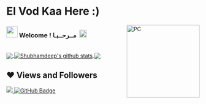 # El Vod Kaa Here :)&nbsp;


<img align="right" alt="PC" src="https://i.imgur.com/8eNCniR.gif" width="190" />

### <img src="https://i.imgur.com/YLkhMg5.gif" width="29px"> **Welcome ! مــرحــبـا** &nbsp;<img src="https://i.imgur.com/f6oinNi.gif" width="20px">


<br>

<a href="https://github.com/elvodkaa">
  <img align="center" src="https://github-readme-stats.vercel.app/api/top-langs/?username=elvodkaa&theme=dark&hide_langs_below=1" />
</a>

<a href="https://github.com/elvodkaa">
 <img align="center" src="https://github-readme-stats.vercel.app/api?username=elvodkaa&show_icons=true&theme=dark&line_height=27" alt="Shubhamdeep's github stats"/>
</a>


<a href="https://github.com/elvodkaa/elvodkaa">
  <img align="center" src="https://github-readme-stats.vercel.app/api/pin/?username=elvodkaa&repo=elvodkaa&theme=dark" />
</a>

## ❤ Views and Followers
<a href="https://github.com/Meghna-DAS/github-profile-views-counter">
    <img src="https://komarev.com/ghpvc/?username=elvodkaa">
</a>
<a href="https://github.com/elvodkaa?tab=followers"><img src="https://img.shields.io/github/followers/elvodkaa?label=Followers&style=social" alt="GitHub Badge"></a>

